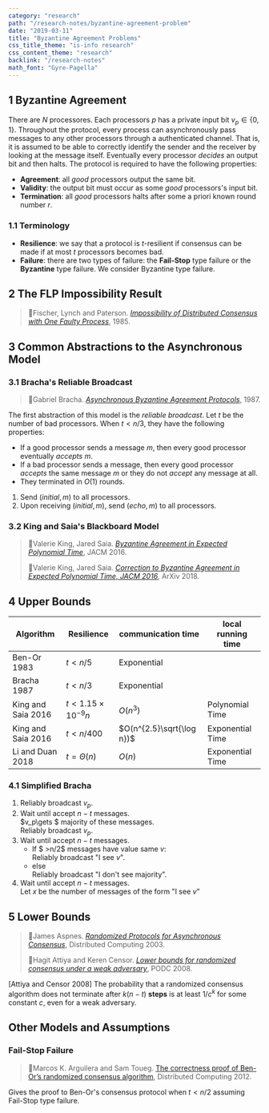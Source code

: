 ```yaml
---
category: "research"
path: "/research-notes/byzantine-agreement-problem"
date: "2019-03-11"
title: "Byzantine Agreement Problems"
css_title_theme: "is-info research"
css_content_theme: "research"
backlink: "/research-notes"
math_font: "Gyre-Pagella"
---
```



## 1 Byzantine Agreement

There are $N$ processores.
Each processors $p$ has a private input bit $v_p\in\{0, 1\}$.
Throughout the protocol, every process can asynchronously pass messages to any other processors through a authenticated channel. 
That is, it is assumed to be able to correctly identify the sender and the receiver by looking at the message itself.
Eventually every processor _decides_ an output bit and then halts.
The protocol is required to have the following properties:

* **Agreement**: all _good_ processors output the same bit.
* **Validity**: the output bit must occur as some _good_ processors's input bit.
* **Termination**: all _good_ processors halts after some a priori known round number $r$.

### 1.1 Terminology

* **Resilience**: we say that a protocol is $t$-resilient if consensus can be made if at most $t$ processors becomes bad.
* **Failure**: there are two types of failure: the **Fail-Stop** type failure or the **Byzantine** type failure. We consider Byzantine type failure.

## 2 The FLP Impossibility Result

> 📑Fischer, Lynch and Paterson. [_Impossibility of Distributed Consensus with One Faulty Process_](https://groups.csail.mit.edu/tds/papers/Lynch/jacm85.pdf), 1985.


## 3 Common Abstractions to the Asynchronous Model

### 3.1 Bracha's Reliable Broadcast

> 📑Gabriel Bracha. [_Asynchronous Byzantine Agreement Protocols_](https://core.ac.uk/download/pdf/82523202.pdf), 1987.

The first abstraction of this model is the _reliable broadcast_. Let $t$ be the number of bad processors. When $t < n/3$, they have the following properties:

* If a good processor sends a message $m$, then every good processor eventually _accepts_ $m$.
* If a bad processor sends a message, then every good processor _accepts_ the same message $m$ or they do not _accept_ any message at all.
* They terminated in $O(1)$ rounds.



1. Send $(initial, m)$ to all processors.
2. Upon receiving $(initial, m)$, send $(echo, m)$ to all processors.


### 3.2 King and Saia's Blackboard Model

> 📑Valerie King, Jared Saia. [_Byzantine Agreement in Expected Polynomial Time_](https://dl.acm.org/citation.cfm?id=2837019), JACM 2016.
>
> 📑Valerie King, Jared Saia. [_Correction to Byzantine Agreement in Expected Polynomial Time, JACM 2016_](https://arxiv.org/abs/1812.10169), ArXiv 2018.


## 4 Upper Bounds

| Algorithm | Resilience | communication time | local running time |
|---|---|---|---|
| Ben-Or 1983 | $t < n/5$ | Exponential |   |
| Bracha 1987 | $t < n/3$ | Exponential |   |
| King and Saia 2016 | $t < 1.15\times 10^{-9}n$ | $O(n^3)$ | Polynomial Time |
| King and Saia 2016 | $t < n/400$ | $O(n^{2.5}\sqrt{\log n})$ | Exponential Time |
| Li and Duan 2018 | $t = \Theta(n)$ | $O(n)$ | Exponential Time |

### 4.1 Simplified Bracha

1. Reliably broadcast $v_p$.
2. Wait until accept $n-t$ messages.  
  $v_p\gets $ majority of these messages.  
  Reliably broadcast $v_p$.
3. Wait until accept $n-t$ messages.  
    * If $ >n/2$ messages have value same $v$:  
      Reliably broadcast "I see $v$".
    * else  
      Reliably broadcast "I don't see majority".
4. Wait until accept $n-t$ messages.  
  Let $x$ be the number of messages of the form "I see $v$"


## 5 Lower Bounds

> 📑James Aspnes. [_Randomized Protocols for Asynchronous Consensus_](http://disi.unitn.it/~montreso/ds/syllabus/papers/randomized-consensus-survey.pdf), Distributed Computing 2003.
>
> 📑Hagit Attiya and Keren Censor. [_Lower bounds for randomized consensus under a weak adversary_](https://dspace.mit.edu/openaccess-disseminate/1721.1/64943), PODC 2008.

[Attiya and Censor 2008] The probability that a randomized consensus algorithm does not terminate after $k(n-t)$ **steps** is at least $1/c^k$ for some constant $c$, even for a weak adversary.


## Other Models and Assumptions

### Fail-Stop Failure

> 📑Marcos K. Arguilera and Sam Toueg. [The correctness proof of Ben-Or’s randomized consensus algorithm](https://link.springer.com/article/10.1007/s00446-012-0162-z), Distributed Computing 2012.

Gives the proof to Ben-Or's consensus protocol when $t < n/2$ assuming Fail-Stop type failure.